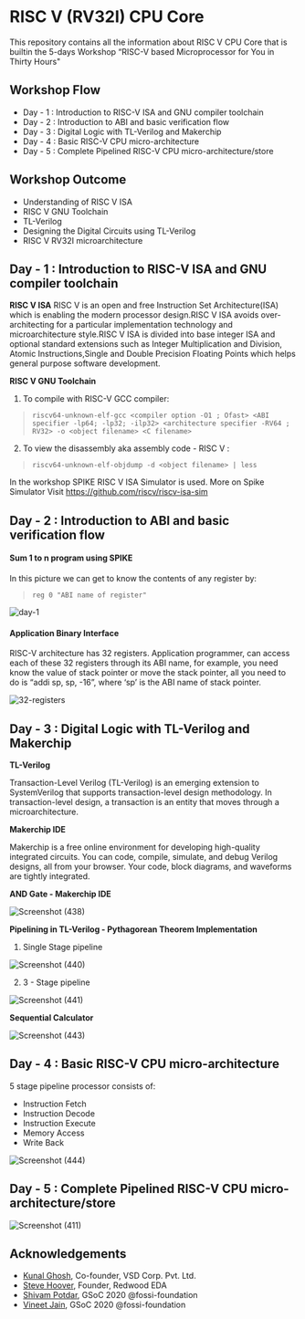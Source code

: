 # RISC V (RV32I) CPU Core

This repository contains all the information about RISC V CPU Core that is builtin the 5-days Workshop “RISC-V based Microprocessor for You in Thirty Hours"

## Workshop Flow
- Day - 1 : Introduction to RISC-V ISA and GNU compiler toolchain
- Day - 2 : Introduction to ABI and basic verification flow
- Day - 3 : Digital Logic with TL-Verilog and Makerchip
- Day - 4 : Basic RISC-V CPU micro-architecture
- Day - 5 : Complete Pipelined RISC-V CPU micro-architecture/store

## Workshop Outcome
- Understanding of RISC V ISA
- RISC V GNU Toolchain
- TL-Verilog
- Designing the Digital Circuits using TL-Verilog
- RISC V RV32I microarchitecture

## Day - 1 : Introduction to RISC-V ISA and GNU compiler toolchain

**RISC V ISA**
RISC V is an open and free Instruction Set Architecture(ISA) which is enabling the modern processor design.RISC V ISA avoids over-architecting for a particular 
implementation technology and microarchitecture style.RISC V ISA is divided into base integer ISA and optional standard extensions such as Integer Multiplication 
and Division, Atomic Instructions,Single and Double Precision Floating Points which helps general purpose software development.

**RISC V GNU Toolchain**
1. To compile with RISC-V GCC compiler:
> `riscv64-unknown-elf-gcc <compiler option -O1 ; Ofast> <ABI specifier -lp64; -lp32; -ilp32> <architecture specifier -RV64 ; RV32> -o <object filename> <C filename>` 
2. To view the disassembly aka assembly code - RISC V :
> `riscv64-unknown-elf-objdump -d <object filename> | less `

In the workshop SPIKE RISC V ISA Simulator is used.
More on Spike Simulator Visit https://github.com/riscv/riscv-isa-sim

## Day - 2 : Introduction to ABI and basic verification flow

#### Sum 1 to n program using SPIKE
In this picture we can get to know the contents of any register by:
> `reg 0 "ABI name of register"`

![day-1](https://user-images.githubusercontent.com/48850794/97297491-215fca00-1878-11eb-86f7-3f6c9374b924.png)

#### Application Binary Interface

RISC-V architecture has 32 registers. Application programmer, can access each of these 32 registers through its ABI name,
for example, you need know the value of stack pointer or move the stack pointer, all you need to do is “addi sp, sp, -16”,
where ‘sp’ is the ABI name of stack pointer.

![32-registers](https://user-images.githubusercontent.com/48850794/97298238-28d3a300-1879-11eb-9c24-6e7b40c1c2ac.png)

## Day - 3 : Digital Logic with TL-Verilog and Makerchip

**TL-Verilog**

Transaction-Level Verilog (TL-Verilog) is an emerging extension to SystemVerilog that supports transaction-level design methodology.
In transaction-level design, a ​transaction is an entity that moves through a microarchitecture. 

**Makerchip IDE**

Makerchip is a free online environment for developing high-quality integrated circuits. You can code, compile, simulate, and 
debug Verilog designs, all from your browser. Your code, block diagrams, and waveforms are tightly integrated.

**AND Gate - Makerchip IDE**

![Screenshot (438)](https://user-images.githubusercontent.com/48850794/97299564-22462b00-187b-11eb-9ad0-5dfbee8a5181.png)

**Pipelining in TL-Verilog - Pythagorean Theorem Implementation**

1. Single Stage pipeline

![Screenshot (440)](https://user-images.githubusercontent.com/48850794/97301600-f5474780-187d-11eb-9aff-17d5d9db7c4a.png)

2. 3 - Stage pipeline

![Screenshot (441)](https://user-images.githubusercontent.com/48850794/97302299-e01ee880-187e-11eb-89f6-945fb512c699.png)

**Sequential Calculator**

![Screenshot (443)](https://user-images.githubusercontent.com/48850794/97335354-c5ab3600-18a3-11eb-95ea-9cada592e90a.png)

## Day - 4 : Basic RISC-V CPU micro-architecture

5 stage pipeline processor consists of:
- Instruction Fetch
- Instruction Decode
- Instruction Execute
- Memory Access
- Write Back

![Screenshot (444)](https://user-images.githubusercontent.com/48850794/97336282-d6a87700-18a4-11eb-851e-b24c534fcc37.png)

## Day - 5 : Complete Pipelined RISC-V CPU micro-architecture/store

![Screenshot (411)](https://user-images.githubusercontent.com/48850794/97336558-2a1ac500-18a5-11eb-8701-86d7d2a6dfcf.png)


## Acknowledgements
- [Kunal Ghosh](https://github.com/kunalg123), Co-founder, VSD Corp. Pvt. Ltd.
- [Steve Hoover](https://github.com/stevehoover), Founder, Redwood EDA
- [Shivam Potdar](https://github.com/shivampotdar), GSoC 2020 @fossi-foundation
- [Vineet Jain](https://github.com/vineetjain07), GSoC 2020 @fossi-foundation

